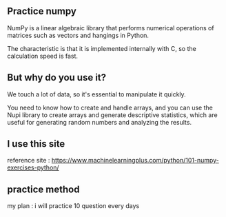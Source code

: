 ## Practice numpy

NumPy is a linear algebraic library that performs numerical operations of matrices such as vectors and hangings in Python. 

The characteristic is that it is implemented internally with C, so the calculation speed is fast.

## But why do you use it?

We touch a lot of data, so it's essential to manipulate it quickly.

You need to know how to create and handle arrays, and you can use the Nupi library to create arrays and generate descriptive statistics, which are useful for generating random numbers and analyzing the results.

## I use this site
reference site : https://www.machinelearningplus.com/python/101-numpy-exercises-python/


## practice method 

my plan : i will practice 10 question every days
